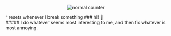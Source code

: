 <p align="center">
    <img alt="normal counter" src="https://counter.sxmaa.net/@malteeez?name=malteeez&theme=moebooru&padding=7&offset=0&align=top&scale=1&pixelated=1&darkmode=1">
</p>
^ resets whenever I break something
### hi! 🐬 <br>
##### I do whatever seems most interesting to me, and then fix whatever is most annoying.
